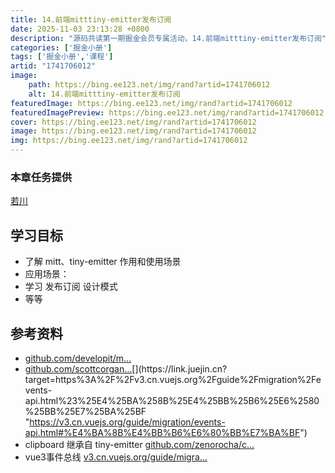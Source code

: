```yaml
---
title: 14.前端mitttiny-emitter发布订阅
date: 2025-11-03 23:13:28 +0800
description: "源码共读第一期掘金会员专属活动，14.前端mitttiny-emitter发布订阅"
categories: ['掘金小册']
tags: ['掘金小册','课程']
artid: "1741706012"
image:
    path: https://bing.ee123.net/img/rand?artid=1741706012
    alt: 14.前端mitttiny-emitter发布订阅
featuredImage: https://bing.ee123.net/img/rand?artid=1741706012
featuredImagePreview: https://bing.ee123.net/img/rand?artid=1741706012
cover: https://bing.ee123.net/img/rand?artid=1741706012
image: https://bing.ee123.net/img/rand?artid=1741706012
img: https://bing.ee123.net/img/rand?artid=1741706012
---
```


### 本章任务提供
[若川](https://juejin.cn/user/1415826704971918)

## 学习目标

-   了解 mitt、tiny-emitter 作用和使用场景
-   应用场景：
-   学习 发布订阅 设计模式
-   等等

## 参考资料

-   [github.com/developit/m…](https://link.juejin.cn?target=https%3A%2F%2Fgithub.com%2Fdevelopit%2Fmitt "https://github.com/developit/mitt")
-   [github.com/scottcorgan…](https://link.juejin.cn?target=https%3A%2F%2Fgithub.com%2Fscottcorgan%2Ftiny-emitter "https://github.com/scottcorgan/tiny-emitter")[](https://link.juejin.cn?target=https%3A%2F%2Fv3.cn.vuejs.org%2Fguide%2Fmigration%2Fevents-api.html%23%25E4%25BA%258B%25E4%25BB%25B6%25E6%2580%25BB%25E7%25BA%25BF "https://v3.cn.vuejs.org/guide/migration/events-api.html#%E4%BA%8B%E4%BB%B6%E6%80%BB%E7%BA%BF")
-   clipboard 继承自 tiny-emitter [github.com/zenorocha/c…](https://link.juejin.cn?target=https%3A%2F%2Fgithub.com%2Fzenorocha%2Fclipboard.js%2Fblob%2Fmaster%2Fsrc%2Fclipboard.js%23L26 "https://github.com/zenorocha/clipboard.js/blob/master/src/clipboard.js#L26")
-   vue3事件总线 [v3.cn.vuejs.org/guide/migra…](https://link.juejin.cn?target=https%3A%2F%2Fv3.cn.vuejs.org%2Fguide%2Fmigration%2Fevents-api.html%23%25E4%25BA%258B%25E4%25BB%25B6%25E6%2580%25BB%25E7%25BA%25BF "https://v3.cn.vuejs.org/guide/migration/events-api.html#%E4%BA%8B%E4%BB%B6%E6%80%BB%E7%BA%BF")